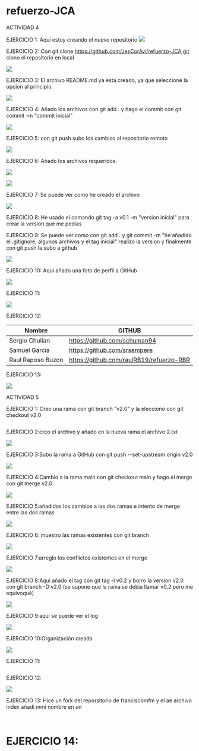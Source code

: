 # refuerzo-JCA
ACTIVIDAD 4

EJERCICIO 1: Aquí estoy creando el nuevo repositorio
![](https://github.com/JesCorAvi/refuerzo-JCA/blob/main/capturas/captura%201.png)

EJERCICIO 2: Con git clone https://github.com/JesCorAvi/refuerzo-JCA.git clono el repositorio en local

![](https://github.com/JesCorAvi/refuerzo-JCA/blob/main/capturas/captura%202.png)

EJERCICIO 3: El archivo README.md ya esta creado, ya que seleccioné la opcion al principio.

![](https://github.com/JesCorAvi/refuerzo-JCA/blob/main/capturas/captura%203.png)

EJERCICIO 4: Añado los archivos con git add . y hago el commit con git commit -m "commit inicial"

![](https://github.com/JesCorAvi/refuerzo-JCA/blob/main/capturas/captura%204.1.png)

EJERCICIO 5: con git push subo los cambios al repositorio remoto

![](https://github.com/JesCorAvi/refuerzo-JCA/blob/main/capturas/captura%205.png)

EJERCICIO 6: Añado los archivos requeridos.

![](https://github.com/JesCorAvi/refuerzo-JCA/blob/main/capturas/captura%206.png)

![](https://github.com/JesCorAvi/refuerzo-JCA/blob/main/capturas/captura%206.1.png)

EJERCICIO 7: Se puede ver como he creado el archivo

![](https://github.com/JesCorAvi/refuerzo-JCA/blob/main/capturas/captura%207.png)

EJERCICIO 8: He usado el comando  git tag -a v0.1 -m "version inicial" para crear la version que me pedias

EJERCICIO 9: Se puede ver como con git add . y git commit -m "he añadido el .gitignore, algunos archivos y el tag inicial" realizo la version y finalmente con git push la subo a github

![](https://github.com/JesCorAvi/refuerzo-JCA/blob/main/capturas/captura%209.png)

EJERCICIO 10: Aqui añado una foto de perfil a GitHub

![](https://github.com/JesCorAvi/refuerzo-JCA/blob/main/capturas/captura%2010.png)

EJERCICIO 11:

![](https://github.com/JesCorAvi/refuerzo-JCA/blob/main/capturas/captura%2011.png)

EJERCICIO 12:

|Nombre            | GITHUB                                     |         
|------------------|------------------------------------------- |
|Sergio Chulian    | https://github.com/schuman94               |
|Samuel García     | https://github.com/srsempere               |
|Raul Raposo Buzon |https://github.com/raulRB19/refuerzo-RBR    |

EJERCICIO 13:

![](https://github.com/JesCorAvi/refuerzo-JCA/blob/main/capturas/captura%2013.png)


ACTIVIDAD 5

EJERCICIO 1: Creo una rama con git branch "v2.0" y la elecciono con git checkout v2.0

![]()

EJERCICIO 2:creo el archivo y añado en la nueva rama el archivo 2.txt

![](https://github.com/JesCorAvi/refuerzo-JCA/blob/main/capturas/2%20captura%202%20.png)

EJERCICIO 3:Subo la rama a GitHub con  git push --set-upstream origin v2.0 

![](https://github.com/JesCorAvi/refuerzo-JCA/blob/main/capturas/2%20captura%203.png)

EJERCICIO 4:Cambio a la rama main con git checkout main y hago el merge con git merge v2.0

![](https://github.com/JesCorAvi/refuerzo-JCA/blob/main/capturas/2%20captura%204%20.png)

EJERCICIO 5:añadidos los cambios a las dos ramas e intento de merge entre las dos ramas 

![](https://github.com/JesCorAvi/refuerzo-JCA/blob/main/capturas/2%20captura%205.png)

EJERCICIO 6: muestro las ramas existentes con git branch

![](https://github.com/JesCorAvi/refuerzo-JCA/blob/main/capturas/2%20captura%206.png)

EJERCICIO 7:arreglo los conflictos existentes en el merge

![](https://github.com/JesCorAvi/refuerzo-JCA/blob/main/capturas/2%20captura%207.png)

EJERCICIO 8:Aqui añado el tag con git tag -l v0.2 y borro la version v2.0 con git branch -D v2.0 (se supone que la rama se debia llamar v0.2 pero me equivoqué)

![](https://github.com/JesCorAvi/refuerzo-JCA/blob/main/capturas/2%20captura%208.png)

EJERCICIO 9:aqui se puede ver el log

![](https://github.com/JesCorAvi/refuerzo-JCA/blob/main/capturas/2%20captura%209.png)

EJERCICIO 10:Organización creada

![](https://github.com/JesCorAvi/refuerzo-JCA/blob/main/capturas/2%20captura%2010.png)

EJERCICIO 11:

![]()

EJERCICIO 12:

![](https://github.com/JesCorAvi/refuerzo-JCA/blob/main/capturas/2%20captura%2012.png)

EJERCICIO 13: Hice un fork del reporsitorio de franciscomfm y el ae archivo index añadi mmi nombre en un <h1>

![]()

EJERCICIO 14:

![]()

